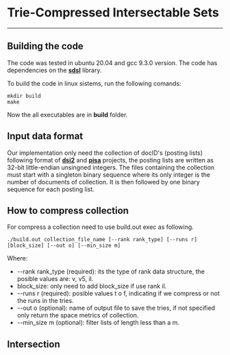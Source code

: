 # Trie-Compressed Intersectable Sets
--------
## Building the code
The code was tested in ubuntu 20.04 and gcc 9.3.0 version. The code has dependencies on the [**sdsl**](https://github.com/simongog/sdsl-lite) library.

To build the code in linux sistems, run the following comands:

    mkdir build
    make

Now the all executables are in **build** folder.

## Input data format
Our implementation only need the collection of docID's (posting lists) following format of [**dsi2**](https://github.com/ot/ds2i) and [**pisa**](https://github.com/pisa-engine/pisa) projects, the posting lists are written as 32-bit little-endian unsingned integers. The files containing the collection must start with a singleton binary sequence where its only integer is the number of documents of collection. It is then followed by one binary sequence for each posting list. 

## How to compress collection
For compress a collection need to use build.out exec as following.

    ./build.out collection_file_name [--rank rank_type] [--runs r] [block_size] [--out o] [--min_size m]
Where:
* --rank rank_type (required): its the type of rank data structure, the posible values are: v, v5, il.
* block_size: only need to add block_size if use rank il.
* --runs r (required): posible values t o f, indicating if we compress or not the runs in the tries.
* --out o (optional): name of output file to save the tries, if not specified only return the space metrics of collection.
* --min_size m (optional): filter lists of length less than a m.

## Intersection

 
